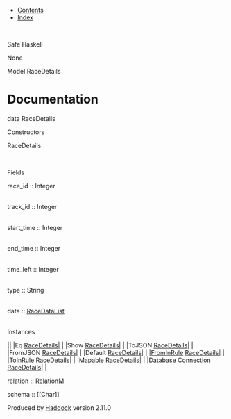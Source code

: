-   [Contents](index.html)
-   [Index](doc-index.html)

 

Safe Haskell

None

Model.RaceDetails

Documentation
=============

data RaceDetails

Constructors

RaceDetails

 

Fields

race\_id :: Integer  
 

track\_id :: Integer  
 

start\_time :: Integer  
 

end\_time :: Integer  
 

time\_left :: Integer  
 

type :: String  
 

data :: [RaceDataList](Data-RacingNew.html#t:RaceDataList)  
 

Instances

||
|Eq [RaceDetails](Model-RaceDetails.html#t:RaceDetails)| |
|Show [RaceDetails](Model-RaceDetails.html#t:RaceDetails)| |
|ToJSON [RaceDetails](Model-RaceDetails.html#t:RaceDetails)| |
|FromJSON [RaceDetails](Model-RaceDetails.html#t:RaceDetails)| |
|Default [RaceDetails](Model-RaceDetails.html#t:RaceDetails)| |
|[FromInRule](Data-InRules.html#t:FromInRule) [RaceDetails](Model-RaceDetails.html#t:RaceDetails)| |
|[ToInRule](Data-InRules.html#t:ToInRule) [RaceDetails](Model-RaceDetails.html#t:RaceDetails)| |
|[Mapable](Model-General.html#t:Mapable) [RaceDetails](Model-RaceDetails.html#t:RaceDetails)| |
|[Database](Model-General.html#t:Database) [Connection](Data-SqlTransaction.html#t:Connection) [RaceDetails](Model-RaceDetails.html#t:RaceDetails)| |

relation :: [RelationM](Data-Relation.html#t:RelationM)

schema :: [[Char]]

Produced by [Haddock](http://www.haskell.org/haddock/) version 2.11.0
